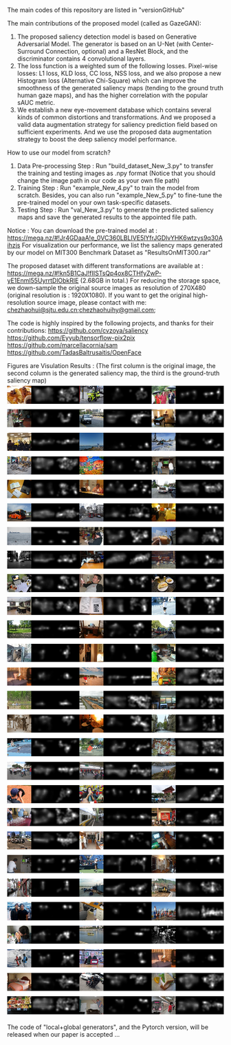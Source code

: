 The main codes of this repository are listed in "versionGitHub"

The main contributions of the proposed model (called as GazeGAN):
1. The proposed saliency detection model is based on Generative Adversarial Model. The generator is based on an U-Net (with Center-Surround Connection, optional) and a ResNet Block, and the discriminator contains 4 convolutional layers. 
2. The loss function is a weighted sum of the following losses. Pixel-wise losses: L1 loss, KLD loss, CC loss, NSS loss, and we also propose a new  Histogram loss (Alternative Chi-Square) which can improve the smoothness of the generated saliency maps (tending to the ground truth human gaze maps), and has the higher correlation with the popular sAUC metric.
3. We establish a new eye-movement database which contains several kinds of common distortions and transformations. And we proposed a valid data augmentation strategy for saliency prediction field based on sufficient experiments. And we use the proposed data augmentation strategy to boost the deep saliency model performance.

How to use our model from scratch?
1. Data Pre-processing Step : Run "build_dataset_New_3.py" to transfer the training and testing images as .npy format (Notice that you should change the image path in our code as your own file path)
2. Training Step : Run "example_New_4.py" to train the model from scratch. Besides, you can also run "example_New_5.py" to fine-tune the pre-trained model on your own task-specific datasets.
3. Testing Step : Run "val_New_3.py" to generate the predicted saliency maps and save the generated results to the appointed file path. 

Notice : You can download the pre-trained model at : https://mega.nz/#!Jr4GDaaA!e_0VC360LBLIVE5lYfrJGDlvYHK6wtzys9q30Aihzjs
For visualization our performance, we list the saliency maps generated by our model on MIT300 Benchmark Dataset as "ResultsOnMIT300.rar"

The proposed dataset with different transformations are available at : https://mega.nz/#!kn5B1CaJ!fIISTsQp4ox8CTHfyZwP-yE1Enml55UyrrtDlObkRlE    (2.68GB in total.)
For reducing the storage space, we down-sample the original source images as resolution of 270X480 (original resolution is : 1920X1080).
If you want to get the original high-resolution source image, please contact with me: chezhaohui@sjtu.edu.cn;chezhaohuihy@gmail.com;


The code is highly inspired by the following projects, and thanks for their contributions:
https://github.com/cvzoya/saliency          https://github.com/Eyyub/tensorflow-pix2pix         https://github.com/marcellacornia/sam     https://github.com/TadasBaltrusaitis/OpenFace

Figures are Visulation Results : (The first column is the original image, the second column is the generated saliency map, the third is the ground-truth saliency map)
![image](https://github.com/CZHQuality/Sal-CFS-GAN/blob/master/Figure_16_20000.png)
![image](https://github.com/CZHQuality/Sal-CFS-GAN/blob/master/Figure_16_20001.png)
![image](https://github.com/CZHQuality/Sal-CFS-GAN/blob/master/Figure_16_25000.png)


The code of "local+global generators", and the Pytorch version, will be released when our paper is accepted ...  
